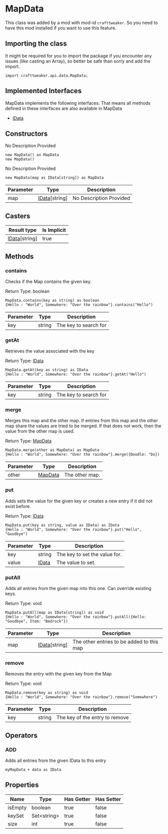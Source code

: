 # MapData



This class was added by a mod with mod-id `crafttweaker`. So you need to have this mod installed if you want to use this feature.

## Importing the class

It might be required for you to import the package if you encounter any issues (like casting an Array), so better be safe than sorry and add the import.
```zenscript
import crafttweaker.api.data.MapData;
```


## Implemented Interfaces
MapData implements the following interfaces. That means all methods defined in these interfaces are also available in MapData

- [IData](/vanilla/api/data/IData)
## Constructors

No Description Provided
```zenscript
new MapData() as MapData
new MapData()
```
No Description Provided
```zenscript
new MapData(map as IData[string]) as MapData
```
| Parameter | Type | Description |
|-----------|------|-------------|
| map | [IData](/vanilla/api/data/IData)[string] | No Description Provided |

## Casters

| Result type | Is Implicit |
|-------------|-------------|
| [IData](/vanilla/api/data/IData)[string] | true |

## Methods

### contains

Checks if the Map contains the given key.

Return Type: boolean

```zenscript
MapData.contains(key as string) as boolean
{Hello : "World", Somewhere: "Over the rainbow"}.contains("Hello")
```
| Parameter | Type | Description |
|-----------|------|-------------|
| key | string | The key to search for |
### getAt

Retrieves the value associated with the key

Return Type: [IData](/vanilla/api/data/IData)

```zenscript
MapData.getAt(key as string) as IData
{Hello : "World", Somewhere: "Over the rainbow"}.getAt("Hello")
```
| Parameter | Type | Description |
|-----------|------|-------------|
| key | string | The key to search for |
### merge

Merges this map and the other map.
 If entries from this map and the other map share the values are tried to be merged.
 If that does not work, then the value from the other map is used.

Return Type: [MapData](/vanilla/api/data/MapData)

```zenscript
MapData.merge(other as MapData) as MapData
{Hello : "World", Somewhere: "Over the rainbow"}.merge({Doodle: "Do})
```
| Parameter | Type | Description |
|-----------|------|-------------|
| other | [MapData](/vanilla/api/data/MapData) | The other map. |
### put

Adds sets the value for the given key or creates a new entry if it did not exist before.

Return Type: [IData](/vanilla/api/data/IData)

```zenscript
MapData.put(key as string, value as IData) as IData
{Hello : "World", Somewhere: "Over the rainbow"}.put("Hello", "Goodbye")
```
| Parameter | Type | Description |
|-----------|------|-------------|
| key | string | The key to set the value for. |
| value | [IData](/vanilla/api/data/IData) | The value to set. |
### putAll

Adds all entries from the given map into this one.
 Can override existing keys.

Return Type: void

```zenscript
MapData.putAll(map as IData[string]) as void
{Hello : "World", Somewhere: "Over the rainbow"}.putAll({Hello: "Goodbye", Item: "Bedrock"})
```
| Parameter | Type | Description |
|-----------|------|-------------|
| map | [IData](/vanilla/api/data/IData)[string] | The other entries to be added to this map |
### remove

Removes the entry with the given key from the Map

Return Type: void

```zenscript
MapData.remove(key as string) as void
{Hello : "World", Somewhere: "Over the rainbow"}.remove("Somewhere")
```
| Parameter | Type | Description |
|-----------|------|-------------|
| key | string | The key of the entry to remove |

## Operators

### ADD

Adds all entries from the given IData to this entry

```zenscript
myMapData + data as IData
```



## Properties

| Name | Type | Has Getter | Has Setter |
|------|------|------------|------------|
| isEmpty | boolean | true | false |
| keySet | Set&lt;string&gt; | true | false |
| size | int | true | false |

